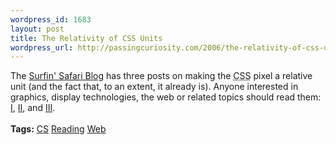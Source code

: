 ```yaml
--- 
wordpress_id: 1683
layout: post
title: The Relativity of CSS Units
wordpress_url: http://passingcuriosity.com/2006/the-relativity-of-css-units/
---
```

The <a class="title" href="http://webkit.opendarwin.org/blog/">Surfin' Safari Blog</a> has three posts on making the <acronym title="Cascading Style Sheet">CSS</acronym> <acronym>pixel</acronym> a relative unit (and the fact that, to an extent, it already is). Anyone interested in graphics, display technologies, the web or related topics should read them: <a href="http://webkit.opendarwin.org/blog/?p=55">I</a>, <a href="http://webkit.opendarwin.org/blog/?p=56">II</a>, and <a href="http://webkit.opendarwin.org/blog/?p=57">III</a>.<br /><br /><span class="tags"><strong>Tags:</strong> <a rel="tag" href="http:/del.icio.us/thsutton/cs">CS</a> <a rel="tag" href="http:/del.icio.us/thsutton/reading">Reading</a> <a rel="tag" href="http:/del.icio.us/thsutton/web">Web</a></span>
